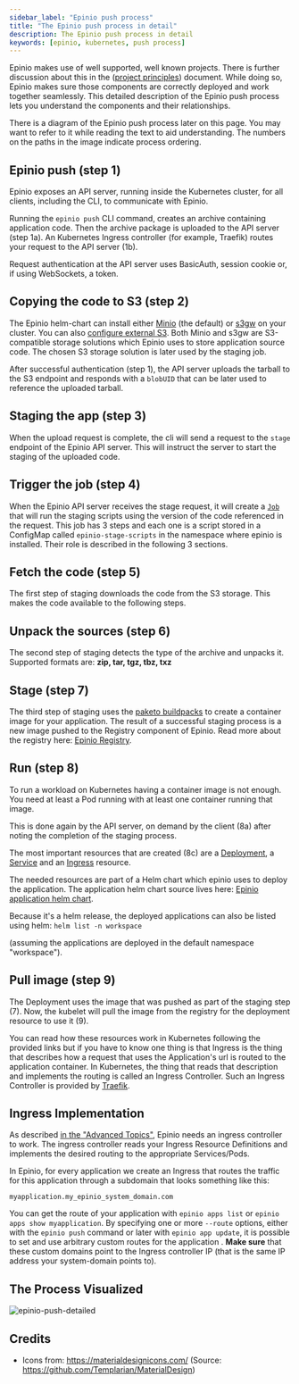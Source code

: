 ```yaml
---
sidebar_label: "Epinio push process"
title: "The Epinio push process in detail"
description: The Epinio push process in detail
keywords: [epinio, kubernetes, push process]
---
```


Epinio makes use of well supported, well known projects.
There is further discussion about this in the  ([project principles](principles.md#guidelines-soft-principles)) document.
While doing so, Epinio makes sure those components are correctly deployed and work together seamlessly.
This detailed description of the Epinio push process lets you understand the components and their relationships.

There is a diagram of the Epinio push process later on this page.
You may want to refer to it while reading the text to aid understanding.
The numbers on the paths in the image indicate process ordering.

## Epinio push (step 1)

Epinio exposes an API server, running inside the Kubernetes cluster, for all clients, including the CLI, to communicate with Epinio.

Running the `epinio push` CLI command, creates an archive containing application code.
Then the archive package is uploaded to the API server (step 1a).
An Kubernetes Ingress controller (for example, Traefik) routes your request to the API server (1b).

Request authentication at the API server uses
BasicAuth, session cookie or, if using WebSockets, a token.

## Copying the code to S3 (step 2)

The Epinio helm-chart can install either [Minio](https://min.io/) (the default) or [s3gw](https://s3gw.io/) on your cluster.
You can also [configure external S3](../howtos/customization/setup_external_s3.md). Both Minio and s3gw are S3-compatible storage solutions which Epinio uses to store application source code.
The chosen S3 storage solution is later used by the staging job.

After successful authentication (step 1),
the API server uploads the tarball to the S3 endpoint and
responds with a `blobUID` that can be later used to reference the uploaded tarball.

## Staging the app (step 3)

When the upload request is complete, the cli will send a request to the `stage` endpoint of the Epinio API server. This will instruct the server to start the staging of the uploaded code.

## Trigger the job (step 4)

When the Epinio API server receives the stage request, it will create a [`Job`](https://kubernetes.io/docs/concepts/workloads/controllers/job/) that will run the staging scripts using the version of the code referenced in the request. This job has 3 steps and each one is a script stored in a ConfigMap called `epinio-stage-scripts` in the namespace where epinio is installed.
Their role is described in the following 3 sections.

## Fetch the code (step 5)

The first step of staging downloads the code from the S3 storage. This makes the code available to the following steps.

## Unpack the sources (step 6)

The second step of staging detects the type of the archive and unpacks it.
Supported formats are: **zip, tar, tgz, tbz, txz**

## Stage (step 7)

The third step of staging uses the [paketo buildpacks](https://paketo.io/) to create a container image for your application.
The result of a successful staging process is a new image pushed to the Registry component of Epinio.
Read more about the registry here: [Epinio Registry](../explanations/advanced.md#container-registry).

## Run (step 8)

To run a workload on Kubernetes having a container image is not enough. You need at least a Pod running with at least one container running that image.

This is done again by the API server, on demand by the client (8a) after noting the completion of the staging process.

The most important resources that are created (8c) are a [Deployment](https://kubernetes.io/docs/concepts/workloads/controllers/deployment/), a [Service](https://kubernetes.io/docs/concepts/services-networking/service/) and an [Ingress](https://kubernetes.io/docs/concepts/services-networking/ingress/) resource.

The needed resources are part of a Helm chart which epinio uses to deploy the application. The application helm chart source lives here: [Epinio application helm chart](https://github.com/epinio/helm-charts/tree/main/chart/application).

Because it's a helm release, the deployed applications can also be listed using helm: `helm list -n workspace`

(assuming the applications are deployed in the default namespace "workspace").

## Pull image (step 9)

The Deployment uses the image that was pushed as part of the staging step (7). Now, the kubelet will pull the image from the registry for the deployment resource to use it (9).

You can read how these resources work in Kubernetes following the provided links but if you have to know one thing is that Ingress is the thing that describes how a request that uses the Application's url is routed to the application container. In Kubernetes, the thing that reads that description and implements the routing is called an Ingress Controller. Such an Ingress Controller is provided by [Traefik](https://doc.traefik.io/traefik/providers/kubernetes-ingress/).

## Ingress Implementation

As described [in the "Advanced Topics"](./advanced.md#ingress-controller), Epinio needs an ingress controller to work. The ingress controller reads your Ingress Resource Definitions and implements the desired routing to the appropriate Services/Pods.

In Epinio, for every application we create an Ingress that routes the traffic for this application through a subdomain that looks something like this:

```
myapplication.my_epinio_system_domain.com
```

You can get the route of your application with `epinio apps list` or `epinio apps show myapplication`. By specifying one or more `--route` options, either with the `epinio push` command or later with `epinio app update`, it is possible to set and use arbitrary custom routes for the application . __Make sure__ that these custom domains point to the Ingress controller IP (that is the same IP address your system-domain points to).

## The Process Visualized

![epinio-push-detailed](epinio-push-detailed.svg?raw=true "Epinio push")

## Credits

- Icons from: https://materialdesignicons.com/ (Source: https://github.com/Templarian/MaterialDesign)
